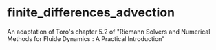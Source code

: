 # finite_differences_advection
An adaptation of Toro's chapter 5.2 of "Riemann Solvers and Numerical Methods for Fluide Dynamics : A Practical Introduction"
